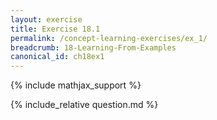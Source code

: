 ```yaml
---
layout: exercise
title: Exercise 18.1
permalink: /concept-learning-exercises/ex_1/
breadcrumb: 18-Learning-From-Examples
canonical_id: ch18ex1
---
```


{% include mathjax_support %}
<div id="hiddden">{% include_relative question.md %}</div>